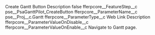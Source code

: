 <?xml version="1.0" encoding="UTF-8"?>
<CustomMetadata xmlns="http://soap.sforce.com/2006/04/metadata" xmlns:xsi="http://www.w3.org/2001/XMLSchema-instance" xmlns:xsd="http://www.w3.org/2001/XMLSchema">
    <label>Create Gantt Button Description</label>
    <protected>false</protected>
    <values>
        <field>fferpcore__FeatureStep__c</field>
        <value xsi:type="xsd:string">pse__PsaGanttPilot_CreateButton</value>
    </values>
    <values>
        <field>fferpcore__ParameterName__c</field>
        <value xsi:type="xsd:string">pse__Proj__c.Gantt</value>
    </values>
    <values>
        <field>fferpcore__ParameterType__c</field>
        <value xsi:type="xsd:string">Web Link Description</value>
    </values>
    <values>
        <field>fferpcore__ParameterValueOnDisable__c</field>
        <value xsi:nil="true"/>
    </values>
    <values>
        <field>fferpcore__ParameterValueOnEnable__c</field>
        <value xsi:type="xsd:string">Navigate to Gantt page.</value>
    </values>
</CustomMetadata>
